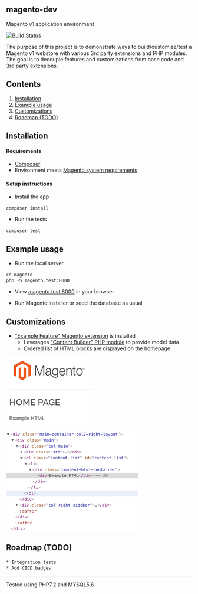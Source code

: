 ## magento-dev
Magento v1 application environment

[![Build Status](https://travis-ci.org/ryaan-anthony/magento-dev.svg?branch=master)](https://travis-ci.org/ryaan-anthony/magento-dev)

The purpose of this project is to demonstrate ways to build/customize/test a 
Magento v1 webstore with various 3rd party extensions and PHP modules. The goal 
is to decouple features and customizations from base code and 3rd party extensions.
  

## Contents

1. [Installation](#installation)
1. [Example usage](#example-usage)
1. [Customizations](#customizations)
1. [Roadmap (TODO)](#roadmap-todo)


## Installation

#### Requirements

* [Composer](https://getcomposer.org/)
* Environment meets [Magento system requirements](https://docs.magento.com/m1/ce/user_guide/magento/system-requirements.html)


#### Setup instructions

* Install the app

```
composer install
```

* Run the tests

```
composer test
```


## Example usage

* Run the local server

```
cd magento
php -S magento.test:8000
```

* View [magento.test:8000](http://magento.test:8000/) in your browser

* Run Magento installer or seed the database as usual


## Customizations

* ["Example Feature" Magento extension](https://github.com/ryaan-anthony/magento-example-feature) is installed 
  - Leverages ["Content Builder" PHP module](https://github.com/ryaan-anthony/simple-content-builder) to provide model data
  - Ordered list of HTML blocks are displayed on the homepage
  
![Screenshot](https://github.com/ryaan-anthony/magento-dev/raw/master/docs/assets/example_feature/screenshot.png "Screenshot")
![Inspect DOM](https://github.com/ryaan-anthony/magento-dev/raw/master/docs/assets/example_feature/inspect_dom.png "Inspect DOM")


## Roadmap (TODO)

```
* Integration tests
* Add CICD badges
```

- - -
Tested using PHP7.2 and MYSQL5.6
